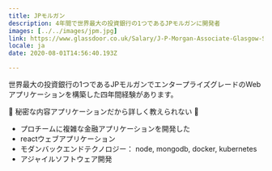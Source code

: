 ```yaml
---
title: JPモルガン
description: 4年間で世界最大の投資銀行の1つであるJPモルガンに開発者
images: [../../images/jpm.jpg]
link: https://www.glassdoor.co.uk/Salary/J-P-Morgan-Associate-Glasgow-Salaries-EJI_IE145.0,10_KO11,20_IL.21,28_IM1145.htm
locale: ja
date: 2020-08-01T14:56:40.193Z

---
```

世界最大の投資銀行の1つであるJPモルガンでエンタープライズグレードのWebアプリケーションを構築した四年間経験があります。

🤫 秘密な内容アプリケーションだから詳しく教えられない 🤫 
* プロチームに複雑な金融アプリケーションを開発した
* reactウェブアプリケーション
* モダンバックエンドテクノロジー： node, mongodb, docker, kubernetes
* アジャイルソフトウェア開発